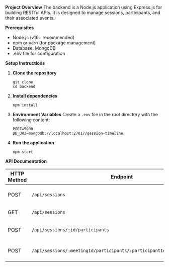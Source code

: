 **Project Overview**
The backend is a Node.js application using Express.js for building RESTful APIs. It is designed to manage sessions, participants, and their associated events.

**Prerequisites**
- Node.js (v16+ recommended)
- npm or yarn (for package management)
- Database: MongoDB
- .env file for configuration

**Setup Instructions**
1. **Clone the repository**
   ```
   git clone
   cd backend
   ```

2. **Install dependencies**
   ```
   npm install
   ```

3. **Environment Variables**
   Create a `.env` file in the root directory with the following content:
   ```
   PORT=5000
   DB_URI=mongodb://localhost:27017/session-timeline
   ```

4. **Run the application**
   ```
   npm start
   ```

**API Documentation**

| **HTTP Method** | **Endpoint**                                    | **Description**                    | **Required Parameters**               |
|-----------------|------------------------------------------------|------------------------------------|---------------------------------------|
| POST            | `/api/sessions`                               | Create a new session               | `name`, `startTime`, `duration`       |
| GET             | `/api/sessions`                               | Get all sessions                   | None                                  |
| POST            | `/api/sessions/:id/participants`              | Add participant to a session       | `name`, `id`                          |
| POST            | `/api/sessions/:meetingId/participants/:participantId/events/:eventType` | Log participant events             | `eventType`, `start`, `end`           |

